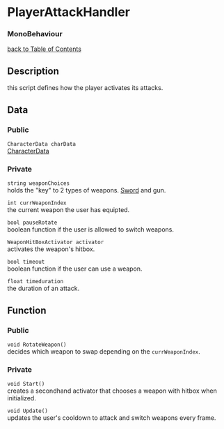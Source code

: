 # PlayerAttackHandler
### MonoBehaviour

[back to Table of Contents](/TableOfContents.md)

## Description  
this script defines how the player activates its attacks.

## Data

### Public

`CharacterData charData`  
[CharacterData](/Assets/Scripts/Character/CharacterData.md)

### Private

`string weaponChoices`  
holds the "key" to 2 types of weapons. [Sword](/Assets/Scripts/Weapon/Sword/SwordAttackBehavior.md) and gun.

`int currWeaponIndex`  
the current weapon the user has equipted.

`bool pauseRotate`  
boolean function if the user is allowed to switch weapons.

`WeaponHitBoxActivator activator`  
activates the weapon's hitbox.

`bool timeout`  
boolean function if the user can use a weapon.

`float timeduration`  
the duration of an attack.

## Function

### Public

`void RotateWeapon()`  
decides which weapon to swap depending on the `currWeaponIndex`.

### Private 

`void Start()`  
creates a secondhand activator that chooses a weapon with hitbox when initialized.

`void Update()`  
 updates the user's cooldown to attack and switch weapons every frame.